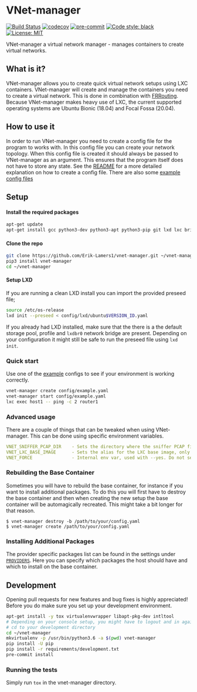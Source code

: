 # VNet-manager
[![Build Status](https://travis-ci.org/Erik-Lamers1/vnet-manager.svg?branch=master)](https://travis-ci.org/Erik-Lamers1/vnet-manager)
[![codecov](https://codecov.io/gh/Erik-Lamers1/vnet-manager/branch/master/graph/badge.svg)](https://codecov.io/gh/Erik-Lamers1/vnet-manager)
[![pre-commit](https://img.shields.io/badge/pre--commit-enabled-brightgreen?logo=pre-commit&logoColor=white)](https://github.com/pre-commit/pre-commit)
[![Code style: black](https://img.shields.io/badge/code%20style-black-000000.svg)](https://github.com/psf/black)
[![License: MIT](https://img.shields.io/badge/License-MIT-yellow.svg)](LICENSE)

VNet-manager a virtual network manager - manages containers to create virtual networks.

## What is it?
VNet-manager allows you to create quick virtual network setups using LXC containers.
VNet-manager will create and manage the containers you need to create a virtual network.
This is done in combination with [FRRouting](https://frrouting.org/).  
Because VNet-manager makes heavy use of LXC, the current supported operating systems are Ubuntu Bionic (18.04) and Focal Fossa (20.04).

## How to use it
In order to run VNet-manager you need to create a config file for the program to works with. In this config file you can create your network topology.
When this config file is created it should always be passed to VNet-manager as an argument. This ensures that the program itself does not have to store any state.
See the [README](config/README.md) for a more detailed explanation on how to create a config file. There are also some [example config files](config)


## Setup

#### Install the required packages
```bash
apt-get update
apt-get install gcc python3-dev python3-apt python3-pip git lxd lxc bridge-utils tcpdump net-tools curl
```

#### Clone the repo
```bash
git clone https://github.com/Erik-Lamers1/vnet-manager.git ~/vnet-manager
pip3 install vnet-manager
cd ~/vnet-manager
```

#### Setup LXD
If you are running a clean LXD install you can import the provided preseed file;
```bash
source /etc/os-release
lxd init --preseed < config/lxd/ubuntu$VERSION_ID.yaml
```

If you already had LXD installed, make sure that the there is a the default storage pool, profile and `lxdbr0` network bridge are present.
Depending on your configuration it might still be safe to run the preseed file using `lxd init`.

### Quick start
Use one of the [example](config) configs to see if your environment is working correctly.
```bash
vnet-manager create config/example.yaml
vnet-manager start config/example.yaml
lxc exec host1 -- ping -c 2 router1
```

### Advanced usage
There are a couple of things that can be tweaked when using VNet-manager. This can be done using specific environment variables.
```yaml
VNET_SNIFFER_PCAP_DIR    - Sets the directory where the sniffer PCAP files will be created
VNET_LXC_BASE_IMAGE      - Sets the alias for the LXC base image, only set when using a custom base image
VNET_FORCE               - Internal env var, used with --yes. Do not set manually
```
### Rebuilding the Base Container
Sometimes you will have to rebuild the base container, for instance if you want to install additional packages. To do this you will first have to destroy the base container and then when creating the new setup the base container will be automagically recreated. This might take a bit longer for that reason.
```
$ vnet-manager destroy -b /path/to/your/config.yaml
$ vnet-manager create /path/to/your/config.yaml
```
### Installing Additional Packages
The provider specific packages list can be found in the settings under [`PROVIDERS`](vnet_manager/settings/base.py). 
Here you can specify which packages the host should have and which to install on the base container.

## Development
Opening pull requests for new features and bug fixes is highly appreciated!  
Before you do make sure you set up your development environment.
```bash
apt-get install -y tox virtualenvwrapper libapt-pkg-dev intltool
# Depending on your console setup, you might have to logout and in again to make sure virtualenvwrapper is loaded
# cd to your development directory
cd ~/vnet-manager
mkvirtualenv -p /usr/bin/python3.6 -a $(pwd) vnet-manager
pip install -U pip
pip install -r requirements/development.txt
pre-commit install
```
### Running the tests
Simply run `tox` in the vnet-manager directory.
